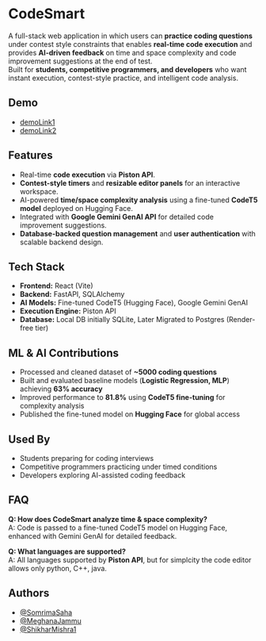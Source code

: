 # CodeSmart

A full-stack web application in which users can **practice coding questions** under contest style constraints that enables **real-time code execution** and provides **AI-driven feedback** on time and space complexity and code improvement suggestions at the end of test.  
Built for **students, competitive programmers, and developers** who want instant execution, contest-style practice, and intelligent code analysis.  



## Demo  
- [demoLink1](https://drive.google.com/file/d/1z7mwvxttnTc4xkawK1POqBeBmuPhct9T/view?usp=sharing)  
- [demoLink2](https://drive.google.com/file/d/1zhXC3JljWWTkZ_oW4Sas3wwWWfN8pTe6/view?usp=sharing)  



## Features  
- Real-time **code execution** via **Piston API**.
- **Contest-style timers** and **resizable editor panels** for an interactive workspace.
- AI-powered **time/space complexity analysis** using a fine-tuned **CodeT5 model** deployed on Hugging Face.
- Integrated with **Google Gemini GenAI API** for detailed code improvement suggestions.
- **Database-backed question management** and **user authentication** with scalable backend design. 



## Tech Stack


- **Frontend:** React (Vite)  
- **Backend:** FastAPI, SQLAlchemy  
- **AI Models:** Fine-tuned CodeT5 (Hugging Face), Google Gemini GenAI  
- **Execution Engine:** Piston API  
- **Database:** Local DB initially SQLite, Later Migrated to Postgres (Render-free tier)



## ML & AI Contributions


- Processed and cleaned dataset of **~5000 coding questions**  
- Built and evaluated baseline models (**Logistic Regression, MLP**) achieving **63% accuracy**  
- Improved performance to **81.8%** using **CodeT5 fine-tuning** for complexity analysis  
- Published the fine-tuned model on **Hugging Face** for global access  



## Used By


- Students preparing for coding interviews  
- Competitive programmers practicing under timed conditions  
- Developers exploring AI-assisted coding feedback  



## FAQ


**Q: How does CodeSmart analyze time & space complexity?**  
A: Code is passed to a fine-tuned CodeT5 model on Hugging Face, enhanced with Gemini GenAI for detailed feedback.  

**Q: What languages are supported?**  
A: All languages supported by **Piston API**, but for simplcity the code editor allows only python, C++, java.  



## Authors

- [@SomrimaSaha](https://github.com/somrima-09)  
- [@MeghanaJammu](https://github.com/MeghanaJammu)
- [@ShikharMishra1](https://github.com/ShikharMishra16)
